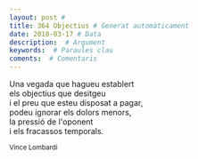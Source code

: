```yaml
---
layout: post #
title: 364 Objectius # Generat automàticament
date: 2018-03-17 # Data
description:  # Argument
keywords:  # Paraules clau
coments:  # Comentaris
---
```


Una vegada que hagueu establert <br />
els objectius que desitgeu <br />
i el preu que esteu disposat a pagar, <br />
podeu ignorar els dolors menors, <br />
la pressió de l'oponent <br />
i els fracassos temporals. <br />

<small>Vince Lombardi</small>
